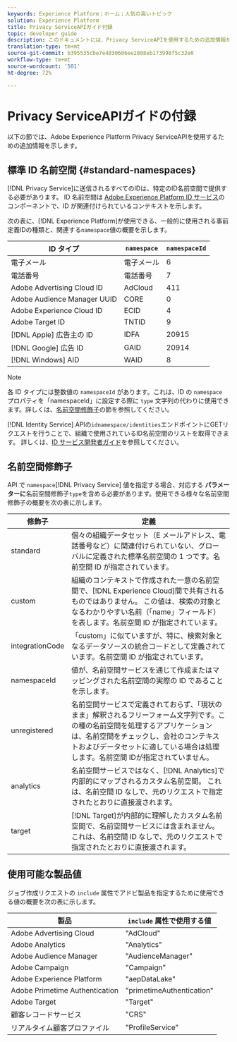 ```yaml
---
keywords: Experience Platform；ホーム；人気の高いトピック
solution: Experience Platform
title: Privacy ServiceAPIガイド付録
topic: developer guide
description: このドキュメントには、Privacy ServiceAPIを使用するための追加情報が含まれています。
translation-type: tm+mt
source-git-commit: b395535cbe7e4030606ee2808eb173998f5c32e0
workflow-type: tm+mt
source-wordcount: '501'
ht-degree: 72%

---
```



# Privacy ServiceAPIガイドの付録

以下の節では、Adobe Experience Platform Privacy ServiceAPIを使用するための追加情報を示します。

## 標準 ID 名前空間 {#standard-namespaces}

[!DNL Privacy Service]に送信されるすべてのIDは、特定のID名前空間で提供する必要があります。 ID 名前空間は [Adobe Experience Platform ID サービス](../../identity-service/home.md)のコンポーネントで、ID が関連付けられているコンテキストを示します。

次の表に、[!DNL Experience Platform]が使用できる、一般的に使用される事前定義IDの種類と、関連する`namespace`値の概要を示します。

| ID タイプ | `namespace` | `namespaceId` |
| --- | --- | --- |
| 電子メール | 電子メール | 6 |
| 電話番号 | 電話番号 | 7 |
| Adobe Advertising Cloud ID | AdCloud | 411 |
| Adobe Audience Manager UUID | CORE | 0 |
| Adobe Experience Cloud ID | ECID | 4 |
| Adobe Target ID | TNTID | 9 |
| [!DNL Apple] 広告主の ID | IDFA | 20915 |
| [!DNL Google] 広告 ID | GAID | 20914 |
| [!DNL Windows] AID | WAID | 8 |

>[!NOTE]
>
> 各 ID タイプには整数値の `namespaceId` があります。これは、ID の `namespace` プロパティを「namespaceId」に設定する際に `type` 文字列の代わりに使用できます。詳しくは、[名前空間修飾子](#namespace-qualifiers)の節を参照してください。

[!DNL Identity Service] APIの`idnamespace/identities`エンドポイントにGETリクエストを行うことで、組織で使用されているID名前空間のリストを取得できます。 詳しくは、[ID サービス開発者ガイド](../../identity-service/api/getting-started.md)を参照してください。

## 名前空間修飾子

 API で `namespace`[!DNL Privacy Service] 値を指定する場合、対応する **パラメーターに**&#x200B;名前空間修飾子`type`を含める必要があります。使用できる様々な名前空間修飾子の概要を次の表に示します。

| 修飾子 | 定義 |
| --------- | ---------- |
| standard | 個々の組織データセット（E メールアドレス、電話番号など）に関連付けられていない、グローバルに定義された標準名前空間の 1 つです。名前空間 ID が指定されています。 |
| custom | 組織のコンテキストで作成された一意の名前空間で、[!DNL Experience Cloud]間で共有されるものではありません。 この値は、検索の対象となるわかりやすい名前（「name」フィールド）を表します。名前空間 ID が指定されています。 |
| integrationCode | 「custom」に似ていますが、特に、検索対象となるデータソースの統合コードとして定義されています。名前空間 ID が指定されています。 |
| namespaceId | 値が、名前空間サービスを通じて作成またはマッピングされた名前空間の実際の ID であることを示します。 |
| unregistered | 名前空間サービスで定義されておらず、「現状のまま」解釈されるフリーフォーム文字列です。この種の名前空間を処理するアプリケーションは、名前空間をチェックし、会社のコンテキストおよびデータセットに適している場合は処理します。名前空間 IDが指定されていません。 |
| analytics | 名前空間サービスではなく、[!DNL Analytics]で内部的にマップされるカスタム名前空間。 これは、名前空間 ID なしで、元のリクエストで指定されたとおりに直接渡されます。 |
| target | [!DNL Target]が内部的に理解したカスタム名前空間で、名前空間サービスには含まれません。 これは、名前空間 ID なしで、元のリクエストで指定されたとおりに直接渡されます。 |

## 使用可能な製品値

ジョブ作成リクエストの `include` 属性でアドビ製品を指定するために使用できる値の概要を次の表に示します。

| 製品 | `include` 属性で使用する値 |
--- | ---
| Adobe Advertising Cloud | &quot;AdCloud&quot; |
| Adobe Analytics | &quot;Analytics&quot; |
| Adobe Audience Manager | &quot;AudienceManager&quot; |
| Adobe Campaign | &quot;Campaign&quot; |
| Adobe Experience Platform | &quot;aepDataLake&quot; |
| Adobe Primetime Authentication | &quot;primetimeAuthentication&quot; |
| Adobe Target | &quot;Target&quot; |
| 顧客レコードサービス | &quot;CRS&quot; |
| リアルタイム顧客プロファイル | &quot;ProfileService&quot; |